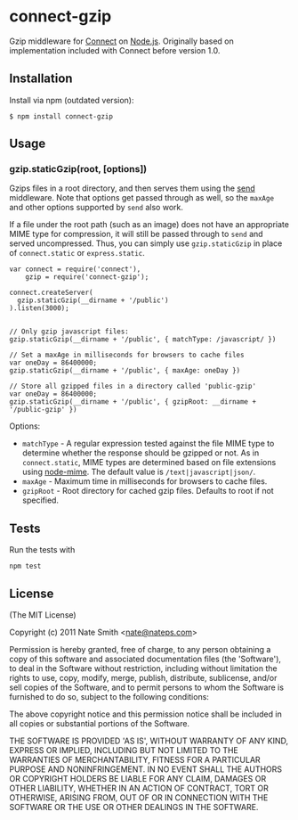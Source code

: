 # connect-gzip

Gzip middleware for [Connect](http://senchalabs.github.com/connect/) on [Node.js](http://nodejs.org). Originally based on implementation included with Connect before version 1.0.


## Installation

Install via npm (outdated version):

    $ npm install connect-gzip


## Usage

### gzip.staticGzip(root, [options])

Gzips files in a root directory, and then serves them using the [send](https://github.com/pillarjs/send) middleware. Note that options get passed through as well, so the `maxAge` and other options supported by `send` also work.

If a file under the root path (such as an image) does not have an appropriate MIME type for compression, it will still be passed through to `send` and served uncompressed. Thus, you can simply use `gzip.staticGzip` in place of `connect.static` or `express.static`.

    var connect = require('connect'),
        gzip = require('connect-gzip');
    
    connect.createServer(
      gzip.staticGzip(__dirname + '/public')
    ).listen(3000);
    
    
    // Only gzip javascript files:
    gzip.staticGzip(__dirname + '/public', { matchType: /javascript/ })

    // Set a maxAge in milliseconds for browsers to cache files
    var oneDay = 86400000;
    gzip.staticGzip(__dirname + '/public', { maxAge: oneDay })

    // Store all gzipped files in a directory called 'public-gzip'
    var oneDay = 86400000;
    gzip.staticGzip(__dirname + '/public', { gzipRoot: __dirname + '/public-gzip' })

Options:

- `matchType` - A regular expression tested against the file MIME type to determine whether the response should be gzipped or not. As in `connect.static`, MIME types are determined based on file extensions using [node-mime](https://github.com/bentomas/node-mime). The default value is `/text|javascript|json/`.
- `maxAge` - Maximum time in milliseconds for browsers to cache files.
- `gzipRoot` - Root directory for cached gzip files. Defaults to root if not specified.


## Tests

Run the tests with

    npm test


## License

(The MIT License)

Copyright (c) 2011 Nate Smith &lt;nate@nateps.com&gt;

Permission is hereby granted, free of charge, to any person obtaining
a copy of this software and associated documentation files (the
'Software'), to deal in the Software without restriction, including
without limitation the rights to use, copy, modify, merge, publish,
distribute, sublicense, and/or sell copies of the Software, and to
permit persons to whom the Software is furnished to do so, subject to
the following conditions:

The above copyright notice and this permission notice shall be
included in all copies or substantial portions of the Software.

THE SOFTWARE IS PROVIDED 'AS IS', WITHOUT WARRANTY OF ANY KIND,
EXPRESS OR IMPLIED, INCLUDING BUT NOT LIMITED TO THE WARRANTIES OF
MERCHANTABILITY, FITNESS FOR A PARTICULAR PURPOSE AND NONINFRINGEMENT.
IN NO EVENT SHALL THE AUTHORS OR COPYRIGHT HOLDERS BE LIABLE FOR ANY
CLAIM, DAMAGES OR OTHER LIABILITY, WHETHER IN AN ACTION OF CONTRACT,
TORT OR OTHERWISE, ARISING FROM, OUT OF OR IN CONNECTION WITH THE
SOFTWARE OR THE USE OR OTHER DEALINGS IN THE SOFTWARE.